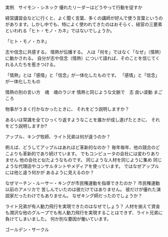 実例　サイモン・シネック 優れたリーダーはどうやって行動を促すか

経営講習会などに行くと、よく聞く言葉、多くの講師が好んで使う言葉というのがあります。しかし中でも、特によく使われてきたのはおそらく、経営の三要素といわれる「ヒト・モノ・カネ」ではないでしょうか。

「ヒト・モノ・カネ」

志や信念に共感する。
情熱が伝播する。
人は「何を」ではなく「なぜ」（情熱）に動かされる。
自分が志や信念（情熱）について語れば、そのことを信じてくれる人たちを惹きつける。

「情熱」とは「感情」と「信念」が一体化したものです。
「感情」と「信念」が一体化したもの　

情熱の別の言い方　魂　魂のラジオ
情熱と同じような文脈で　志
良い波動
まごころ

物事がうまく行かなかったときに、
それをどう説明しますか？

あるいは常識を全てひっくり返すようなことを誰かが成し遂げたときに、
それをどう説明しますか?

アップル、キング牧師、ライト兄弟は何が違うのか？

例えば、どうしてアップルはあれほど革新的なのか？
毎年毎年、他の競合のどこよりも革新的であり続けています。
でもコンピュータの会社には変わりありません 他の会社と似たようなものです。
同じような人材を同じように集め 同じような代理店やコンサルタントやメディアを使っています。
ではなぜアップルには他と違う何かが あるように見えるのか？

なぜマーチン・ルーサー・キングが市民権運動を指導できたのか？
市民権運動以前のアメリカで 苦しんでいたのは彼だけではありません。
彼だけが優れた演説家だったわけでもありません。
なぜキング師だったのでしょうか？

ライト兄弟が有人動力飛行を実現できたのはなぜでしょう？
人材を揃えて資金も潤沢な他のグループでも有人動力飛行を実現することはできず、ライト兄弟に負けてしまいました。
何か別な要因が働いています。

ゴールデン・サークル

